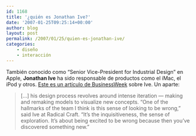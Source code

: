 ```yaml
---
id: 1168
title: '¿quién es Jonathan Ive?'
date: '2007-01-25T09:25:14+00:00'
author: blog
layout: post
permalink: /2007/01/25/quien-es-jonathan-ive/
categories:
    - diseño
    - interacción
---
```


También conocido como “Senior Vice-President for Industrial Design” en Apple, **Jonathan Ive** ha sido responsable de productos como el iMac, el iPod y otros. [Este es un artí­culo de BusinessWeek](http://www.businessweek.com/magazine/content/06_39/b4002414.htm) sobre Ive. Un aparte:

> \[…\] his design process revolves around intense iteration — making and remaking models to visualize new concepts. “One of the hallmarks of the team I think is this sense of looking to be wrong,” said Ive at Radical Craft. “It’s the inquisitiveness, the sense of exploration. It’s about being excited to be wrong because then you’ve discovered something new.”